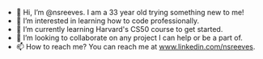 - 👋 Hi, I’m @nsreeves. I am a 33 year old trying something new to me!
- 👀 I’m interested in learning how to code professionally. 
- 🌱 I’m currently learning Harvard's CS50 course to get started.
- 💞️ I’m looking to collaborate on any project I can help or be a part of. 
- 📫 How to reach me? You can reach me at www.linkedin.com/nsreeves.

<!---
nsreeves/nsreeves is a ✨ special ✨ repository because its `README.md` (this file) appears on your GitHub profile.
You can click the Preview link to take a look at your changes.
--->
